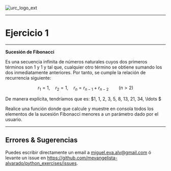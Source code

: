 ![urc_logo_ext](https://github.com/URC-MAC/.github/assets/28746720/1d2b04df-5870-457b-82ab-4eb97ec99e17)
___

# Ejercicio 1
___

__Sucesión de Fibonacci__  


Es una secuencia infinita de números naturales cuyos dos primeros términos son $1$ y $1$ y tal que, cualquier otro término se obtiene sumando los dos inmediatamente anteriores. Por tanto, se cumple la relación de recurrencia siguiente:

$$ r_{1}=1, \quad r_{2}=1, \quad r_{n}=r_{n-1}+r_{n-2} \qquad (n > 2)$$

De manera explícita, tendríamos que es: $1, 1, 2, 3, 5, 8, 13, 21, 34, \ldots $ 

Realice una función donde que calcule y muestre en consola todos los elementos de la sucesión Fibonacci menores a un parámetro dado por el usuario.
___

## Errores & Sugerencias

Puedes escribir directamente un email a [miguel.eva.alv@gmail.com](mailto:miguel.eva.alv@gmail.com) ó levante un issue en https://github.com/mevangelista-alvarado/python_exercises/issues.


